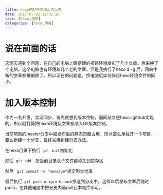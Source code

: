 ```yaml
---
title: hexo网站换电脑后怎么办
date: 2017-05-02 16:31:28
tags: [hexo,博客]
categories: [hexo,博客]
---
```


# 说在前面的话

这两天遇到个问题，在自己的电脑上面搭建的搭建环境发布了几个文章，后来换了个电脑，这个电脑也有环境和几个老的文章，但是我执行了hexo d -g 后，网站中新的文章都被删除了。所以现在的问题是，换电脑后如何保证hexo环境文件的同步。

<!-- more -->

# 加入版本控制

作为一名开发，实现同步，首先就想到版本控制，而网站又是hexo+github实现的。所以就打算把hexo环境及文章都纳入Git版本控制。

当前项目的master分支中被发布后的静态页面占用，所以要么单独开一个项目，要么新建一个分支，最终采用新建分支办法。

在hexo目录下执行` git init`初始化

然后` git add .`把当前目录及子文件都添加到暂存区

然后 ` git commit -m "message"`提交到本地库

最后执行` git push origin branch`推送到分支中。这样以后发布文章后随时push，在其他电脑中把分支内容pull到本地库即可。 